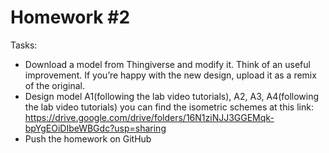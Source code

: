 # Homework #2
Tasks:
* Download a model from Thingiverse and modify it. Think of an useful improvement. If you’re happy with the new design, upload it as a remix of the original.
* Design model A1(following the lab video tutorials), A2, A3, A4(following the lab video tutorials) you can find the isometric schemes at this link: https://drive.google.com/drive/folders/16N1ziNJJ3GGEMqk-bpYgEOiDIbeWBGdc?usp=sharing
* Push the homework on GitHub
